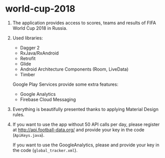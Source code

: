 # world-cup-2018

1. The application provides access to scores, teams and results of FIFA World Cup 2018 in Russia.

2. Used libraries:
    - Dagger 2
    - RxJava/RxAndroid
    - Retrofit
    - Glide
    - Android Architecture Components (Room, LiveData)
    - Timber

    Google Play Services provide some extra features:
      - Google Analytics
      - Firebase Cloud Messaging

3. Everything is beautifully presented thanks to applying Material Design rules.

4. If you want to use the app without 50 API calls per day, please register at http://api.football-data.org/ and provide your key in the code (`ApiKeys.java`).

    If you want to use the GoogleAnalytics, please and provide your key in the code (`global_tracker.xml`).

